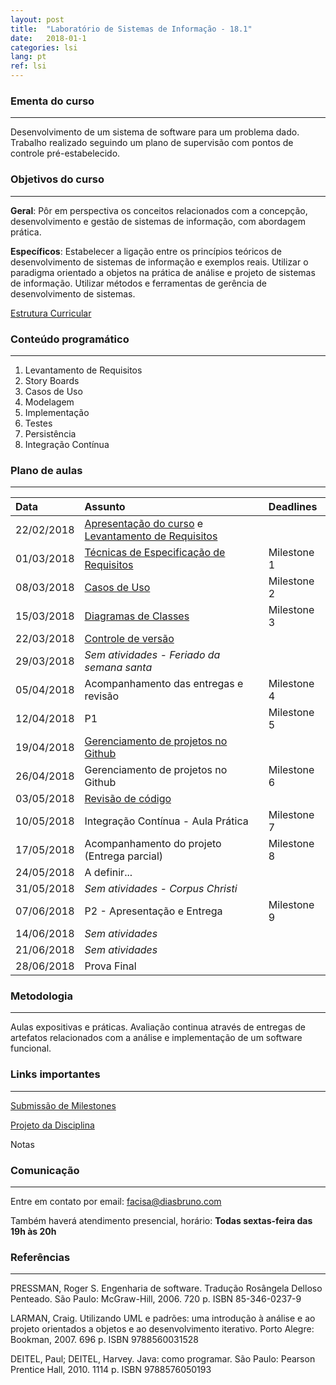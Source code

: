 ```yaml
---
layout: post
title:  "Laboratório de Sistemas de Informação - 18.1"
date:   2018-01-1
categories: lsi
lang: pt
ref: lsi
---
```


### Ementa do curso
___
Desenvolvimento de um sistema de software para um problema dado. Trabalho realizado seguindo um plano de supervisão com pontos de controle pré-estabelecido.

### Objetivos do curso
___
**Geral**: Pôr em perspectiva os conceitos relacionados com a concepção, desenvolvimento e gestão de sistemas de informação, com abordagem prática.

**Específicos**: Estabelecer a ligação entre os princípios teóricos de desenvolvimento de sistemas de informação e exemplos reais. Utilizar o paradigma orientado a objetos na prática de análise e projeto de sistemas de informação. Utilizar métodos e ferramentas de gerência de desenvolvimento de sistemas.

[Estrutura Curricular](https://drive.google.com/file/d/0B9oADRpZVGECMmQ4WV83YVlRRGs/view?usp=sharing)

### Conteúdo programático
___
1. Levantamento de Requisitos
2. Story Boards
3. Casos de Uso
4. Modelagem
5. Implementação
6. Testes
7. Persistência
8. Integração Contínua

### Plano de aulas
___

| Data	| Assunto | Deadlines
| :------- | :------ | :------ |
| 22/02/2018 | [Apresentação do curso](https://docs.google.com/presentation/d/123jK8FezEHbrBP05rj_JwmLZ7ZEozL5h2WiiLxBMa8w/preview) e [Levantamento de Requisitos](https://drive.google.com/open?id=0B9oADRpZVGECeXBoc1RiVFh1SEU)
| 01/03/2018 | [Técnicas de Especificação de Requisitos](https://docs.google.com/presentation/d/1MNFCTfC5qoUlF8AGIE2051B1hUwMcQRgvp00weGM0R8/preview?slide=id.p) | Milestone 1
| 08/03/2018 | [Casos de Uso](https://docs.google.com/presentation/d/1CiFdK3Ia30kOjH4jN9iojJUekWgwoyR-f7EibDVhGU0/preview) | Milestone 2
| 15/03/2018 | [Diagramas de Classes](https://docs.google.com/presentation/d/1J96VQAwkZYYmEGQvKvmI0d6xnuJ5fCmTt3P5DI7TtM8/preview#slide=id.p) | Milestone 3
| 22/03/2018 | [Controle de versão](https://docs.google.com/presentation/d/1Y4T6KRLpy1Ahek_7RTA_ZQnyUJvy3gITZ8RWVSL2Eec/preview#slide=id.p)
| 29/03/2018 | *Sem atividades - Feriado da semana santa* 
| 05/04/2018 | Acompanhamento das entregas e revisão | Milestone 4
| 12/04/2018 | P1 | Milestone 5
| 19/04/2018 | [Gerenciamento de projetos no Github](https://docs.google.com/presentation/d/1eEl2siGnrjdsGoMS8e1x57dtZMTEJCNLXjtSgDTRTus/preview?slide=id.p)
| 26/04/2018 | Gerenciamento de projetos no Github | Milestone 6 
| 03/05/2018 | [Revisão de código](https://docs.google.com/presentation/d/1BeoRXzP81Bbp1vOEHLbzRWt2zj1XQzejHzkq5JHbydk/preview?slide=id.p)
| 10/05/2018 | Integração Contínua - Aula Prática | Milestone 7
| 17/05/2018 | Acompanhamento do projeto (Entrega parcial) | Milestone 8
| 24/05/2018 | A definir... 
| 31/05/2018 | *Sem atividades - Corpus Christi*
| 07/06/2018 | P2 - Apresentação e Entrega | Milestone 9
| 14/06/2018 | *Sem atividades*
| 21/06/2018 | *Sem atividades*
| 28/06/2018 | Prova Final

### Metodologia
___
Aulas expositivas e práticas. Avaliação continua através de entregas de artefatos relacionados com a análise e implementação de um software funcional.


### Links importantes
___

[Submissão de Milestones](https://docs.google.com/spreadsheets/d/1NFp665v_3VDmkWhAazl0up6I_soXZ6Cxas8gFLFabuk/edit#gid=0)


[Projeto da Disciplina](https://docs.google.com/document/d/1Nur391Fw319kTtP2CypR4YhJaPMus1ID0M_RbdE0QQ8/preview)

Notas

### Comunicação
___
Entre em contato por email: facisa@diasbruno.com

Também haverá atendimento presencial, horário: **Todas sextas-feira das 19h às 20h**

### Referências
___
PRESSMAN, Roger S. Engenharia de software. Tradução Rosângela Delloso Penteado. São Paulo: McGraw-Hill, 2006. 720 p. ISBN 85-346-0237-9

LARMAN, Craig. Utilizando UML e padrões: uma introdução à análise e ao projeto orientados a objetos e ao desenvolvimento iterativo. Porto Alegre: Bookman, 2007. 696 p. ISBN 9788560031528

DEITEL, Paul; DEITEL, Harvey. Java: como programar. São Paulo: Pearson Prentice Hall, 2010. 1114 p. ISBN 9788576050193
